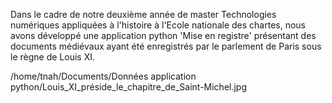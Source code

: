 Dans le cadre de notre deuxième année de master Technologies numériques appliquées à l'histoire à l'Ecole nationale des chartes, nous avons développé une application python 'Mise en registre' présentant des documents médiévaux ayant été enregistrés par le parlement de Paris sous le règne de Louis XI. 


/home/tnah/Documents/Données application python/Louis_XI_préside_le_chapitre_de_Saint-Michel.jpg
